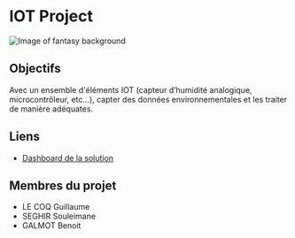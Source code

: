 # IOT Project

![Image of fantasy background](https://cdn-images-1.medium.com/max/1600/1*lVfJFrxmv5WYXnfm7Tbf3A.png)
## Objectifs

Avec un ensemble d'éléments IOT (capteur d’humidité analogique, microcontrôleur, etc...), capter des données environnementales et les traiter de manière adéquates.

## Liens

* [Dashboard de la solution](https://io.adafruit.com/LeCoqGalmotSeghir/dashboards/project-iot)

## Membres du projet

* LE COQ Guillaume
* SEGHIR Souleimane
* GALMOT Benoit
